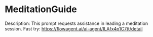 # MeditationGuide
Description: This prompt requests assistance in leading a meditation session.
Fast try: https://flowagent.ai/ai-agent/ILAfx4p1C7tt/detail
